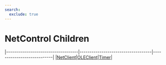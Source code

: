 ```yaml
---
search:
  exclude: true
---
```


<h1 class="heading"><span class="name">NetControl Children</span></h1>

|------------------------------------|------------------------------------|----------------------------|
|[NetClient](../objects/netclient.md)|[OLEClient](../objects/oleclient.md)|[Timer](../objects/timer.md)|
